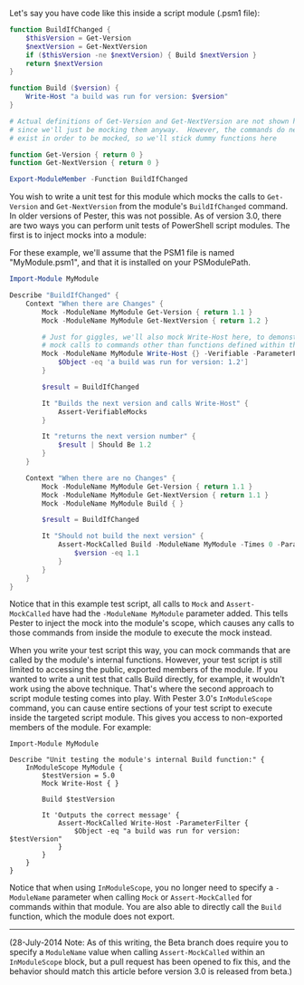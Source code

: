 Let's say you have code like this inside a script module (.psm1 file):

```powershell
function BuildIfChanged {
    $thisVersion = Get-Version
    $nextVersion = Get-NextVersion
    if ($thisVersion -ne $nextVersion) { Build $nextVersion }
    return $nextVersion
}

function Build ($version) {
    Write-Host "a build was run for version: $version"
}

# Actual definitions of Get-Version and Get-NextVersion are not shown here,
# since we'll just be mocking them anyway.  However, the commands do need to
# exist in order to be mocked, so we'll stick dummy functions here

function Get-Version { return 0 }
function Get-NextVersion { return 0 }

Export-ModuleMember -Function BuildIfChanged
```

You wish to write a unit test for this module which mocks the calls to `Get-Version` and `Get-NextVersion` from the module's `BuildIfChanged` command.  In older versions of Pester, this was not possible.  As of version 3.0, there are two ways you can perform unit tests of PowerShell script modules.  The first is to inject mocks into a module:

For these example, we'll assume that the PSM1 file is named "MyModule.psm1", and that it is installed on your PSModulePath.

```powershell
Import-Module MyModule

Describe "BuildIfChanged" {
    Context "When there are Changes" {
        Mock -ModuleName MyModule Get-Version { return 1.1 }
        Mock -ModuleName MyModule Get-NextVersion { return 1.2 }

        # Just for giggles, we'll also mock Write-Host here, to demonstrate that you can
        # mock calls to commands other than functions defined within the same module.
        Mock -ModuleName MyModule Write-Host {} -Verifiable -ParameterFilter {
            $Object -eq 'a build was run for version: 1.2']
        }

        $result = BuildIfChanged

        It "Builds the next version and calls Write-Host" {
            Assert-VerifiableMocks
        }

        It "returns the next version number" {
            $result | Should Be 1.2
        }
    }

    Context "When there are no Changes" {
        Mock -ModuleName MyModule Get-Version { return 1.1 }
        Mock -ModuleName MyModule Get-NextVersion { return 1.1 }
        Mock -ModuleName MyModule Build { }

        $result = BuildIfChanged

        It "Should not build the next version" {
            Assert-MockCalled Build -ModuleName MyModule -Times 0 -ParameterFilter {
                $version -eq 1.1
            }
        }
    }
}
```

Notice that in this example test script, all calls to `Mock` and `Assert-MockCalled` have had the `-ModuleName MyModule` parameter added.  This tells Pester to inject the mock into the module's scope, which causes any calls to those commands from inside the module to execute the mock instead.

When you write your test script this way, you can mock commands that are called by the module's internal functions.  However, your test script is still limited to accessing the public, exported members of the module.  If you wanted to write a unit test that calls Build directly, for example, it wouldn't work using the above technique.  That's where the second approach to script module testing comes into play.  With Pester 3.0's `InModuleScope` command, you can cause entire sections of your test script to execute inside the targeted script module.  This gives you access to non-exported members of the module.  For example:

```posh
Import-Module MyModule

Describe "Unit testing the module's internal Build function:" {
    InModuleScope MyModule {
        $testVersion = 5.0
        Mock Write-Host { }

        Build $testVersion

        It 'Outputs the correct message' {
            Assert-MockCalled Write-Host -ParameterFilter {
                $Object -eq "a build was run for version: $testVersion"
            }
        }
    }
}
```

Notice that when using `InModuleScope`, you no longer need to specify a `-ModuleName` parameter when calling `Mock` or `Assert-MockCalled` for commands within that module.  You are also able to directly call the `Build` function, which the module does not export.

---

(28-July-2014 Note:  As of this writing, the Beta branch does require you to specify a `ModuleName` value when calling `Assert-MockCalled` within an `InModuleScope` block, but a pull request has been opened to fix this, and the behavior should match this article before version 3.0 is released from beta.)